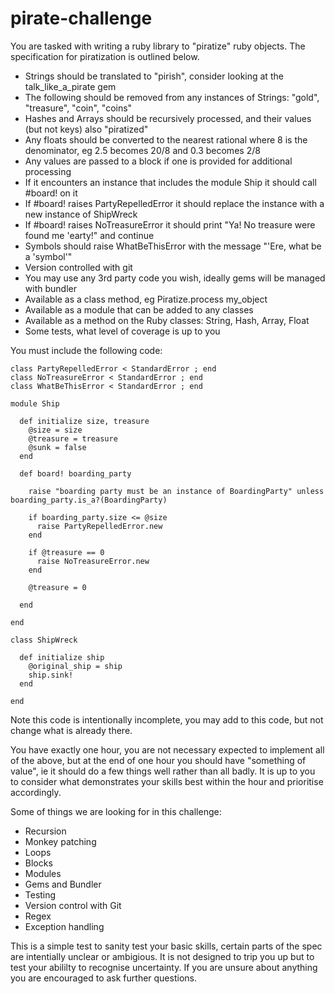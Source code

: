# pirate-challenge

You are tasked with writing a ruby library to "piratize" ruby objects.
The specification for piratization is outlined below.

- Strings should be translated to "pirish", consider looking at the talk\_like\_a\_pirate gem
- The following should be removed from any instances of Strings: "gold", "treasure", "coin", "coins"
- Hashes and Arrays should be recursively processed, and their values (but not keys) also "piratized"
- Any floats should be converted to the nearest rational where 8 is the denominator, eg 2.5 becomes 20/8 and 0.3 becomes 2/8
- Any values are passed to a block if one is provided for additional processing
- If it encounters an instance that includes the module Ship it should call #board! on it
- If #board! raises PartyRepelledError it should replace the instance with a new instance of ShipWreck
- If #board! raises NoTreasureError it should print "Ya! No treasure were found me 'earty!" and continue
- Symbols should raise WhatBeThisError with the message "'Ere, what be a 'symbol'"
- Version controlled with git
- You may use any 3rd party code you wish, ideally gems will be managed with bundler
- Available as a class method, eg Piratize.process my_object
- Available as a module that can be added to any classes
- Available as a method on the Ruby classes: String, Hash, Array, Float
- Some tests, what level of coverage is up to you

You must include the following code:

````
class PartyRepelledError < StandardError ; end
class NoTreasureError < StandardError ; end
class WhatBeThisError < StandardError ; end

module Ship

  def initialize size, treasure
    @size = size
    @treasure = treasure
    @sunk = false
  end

  def board! boarding_party

    raise "boarding party must be an instance of BoardingParty" unless boarding_party.is_a?(BoardingParty)

    if boarding_party.size <= @size
      raise PartyRepelledError.new
    end

    if @treasure == 0
      raise NoTreasureError.new
    end

    @treasure = 0

  end

end

class ShipWreck

  def initialize ship
    @original_ship = ship
    ship.sink!
  end

end
````

Note this code is intentionally incomplete, you may add to this code, but not change what is already there.

You have exactly one hour, you are not necessary expected to implement all of the above,
but at the end of one hour you should have "something of value", ie it should do a few things well
rather than all badly. It is up to you to consider what demonstrates your skills best within the
hour and prioritise accordingly.

Some of things we are looking for in this challenge:

- Recursion
- Monkey patching
- Loops
- Blocks
- Modules
- Gems and Bundler
- Testing
- Version control with Git
- Regex
- Exception handling

This is a simple test to sanity test your basic skills, certain parts of the spec are intentially unclear or ambigious.
It is not designed to trip you up but to test your abililty to recognise uncertainty.
If you are unsure about anything you are encouraged to ask further questions.
